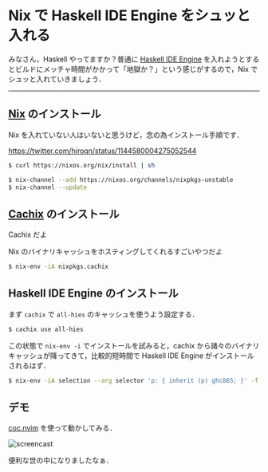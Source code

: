# Nix で Haskell IDE Engine をシュッと入れる

みなさん，Haskell やってますか？普通に [Haskell IDE Engine](https://github.com/haskell/haskell-ide-engine) を入れようとするとビルドにメッチャ時間がかかって「地獄か？」という感じがするので，Nix でシュッと入れていきましょう．

---

## [Nix](https://nixos.org/nix/) のインストール

Nix を入れていない人はいないと思うけど，念の為インストール手順です．

https://twitter.com/hiroqn/status/1144580004275052544

```sh
$ curl https://nixos.org/nix/install | sh
```

```sh
$ nix-channel --add https://nixos.org/channels/nixpkgs-unstable
$ nix-channel --update
```

## [Cachix](https://cachix.org/) のインストール

Cachix だよ

Nix のバイナリキャッシュをホスティングしてくれるすごいやつだよ

```sh
$ nix-env -iA nixpkgs.cachix
```

## Haskell IDE Engine のインストール

まず `cachix` で `all-hies` のキャッシュを使うよう設定する．

```sh
$ cachix use all-hies
```

この状態で `nix-env -i` でインストールを試みると，cachix から諸々のバイナリキャッシュが降ってきて，比較的短時間で Haskell IDE Engine がインストールされるはず．

```sh
$ nix-env -iA selection --arg selector 'p: { inherit (p) ghc865; }' -f https://github.com/infinisil/all-hies/tarball/master
```

## デモ

[coc.nvim](https://github.com/neoclide/coc.nvim) を使って動かしてみる．

![screencast](https://gyazo.com/19da0d108e7fd19a833dc3fc419e928f.gif)

便利な世の中になりましたなぁ．
